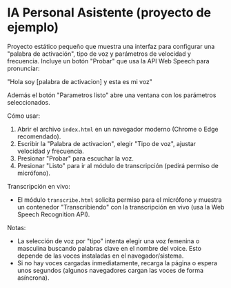 # IA Personal Asistente (proyecto de ejemplo)

Proyecto estático pequeño que muestra una interfaz para configurar una "palabra de activación", tipo de voz y parámetros de velocidad y frecuencia. Incluye un botón "Probar" que usa la API Web Speech para pronunciar:

"Hola soy [palabra de activacion] y esta es mi voz"

Además el botón "Parametros listo" abre una ventana con los parámetros seleccionados.

Cómo usar:

1. Abrir el archivo `index.html` en un navegador moderno (Chrome o Edge recomendado).
2. Escribir la "Palabra de activacion", elegir "Tipo de voz", ajustar velocidad y frecuencia.
3. Presionar "Probar" para escuchar la voz.
4. Presionar "Listo" para ir al módulo de transcripción (pedirá permiso de micrófono).

Transcripción en vivo:
- El módulo `transcribe.html` solicita permiso para el micrófono y muestra un contenedor "Transcribiendo" con la transcripción en vivo (usa la Web Speech Recognition API).

Notas:
- La selección de voz por "tipo" intenta elegir una voz femenina o masculina buscando palabras clave en el nombre del voice. Esto depende de las voces instaladas en el navegador/sistema.
- Si no hay voces cargadas inmediatamente, recarga la página o espera unos segundos (algunos navegadores cargan las voces de forma asíncrona).
